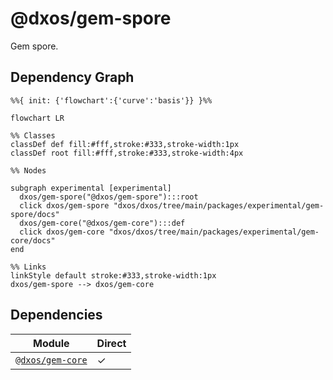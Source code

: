 # @dxos/gem-spore

Gem spore.

## Dependency Graph

```mermaid
%%{ init: {'flowchart':{'curve':'basis'}} }%%

flowchart LR

%% Classes
classDef def fill:#fff,stroke:#333,stroke-width:1px
classDef root fill:#fff,stroke:#333,stroke-width:4px

%% Nodes

subgraph experimental [experimental]
  dxos/gem-spore("@dxos/gem-spore"):::root
  click dxos/gem-spore "dxos/dxos/tree/main/packages/experimental/gem-spore/docs"
  dxos/gem-core("@dxos/gem-core"):::def
  click dxos/gem-core "dxos/dxos/tree/main/packages/experimental/gem-core/docs"
end

%% Links
linkStyle default stroke:#333,stroke-width:1px
dxos/gem-spore --> dxos/gem-core
```

## Dependencies

| Module | Direct |
|---|---|
| [`@dxos/gem-core`](../../gem-core/docs/README.md) | &check; |
